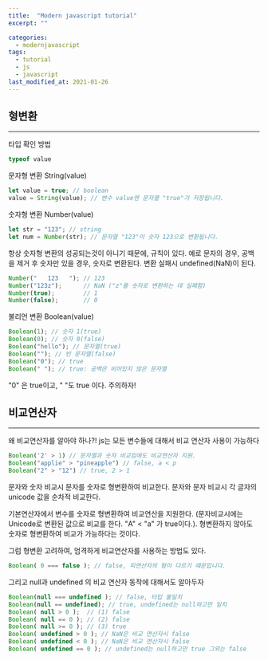```yaml
---
title:  "Modern javascript tutorial"
excerpt: ""

categories:
  - modernjavascript
tags:
  - tutorial
  - js
  - javascript
last_modified_at: 2021-01-26
---
```


## 형변환
- - -
타입 확인 방법

```javascript
typeof value
```

문자형 변환
String(value)
```javascript
let value = true; // boolean
value = String(value); // 변수 value엔 문자열 "true"가 저장됩니다.
```

숫자형 변환
Number(value)
```javascript
let str = "123"; // string
let num = Number(str); // 문자열 "123"이 숫자 123으로 변환됩니다.
```

항상 숫자형 변환의 성공되는것이 아니기 때문에, 규칙이 있다. 예로 문자의 경우, 공백을 제거 후 숫자만 있을 경우, 숫자로 변환된다. 변환 실패시 undefined(NaN)이 된다.

```javascript
Number("   123   "); // 123
Number("123z");      // NaN ("z"를 숫자로 변환하는 데 실패함)
Number(true);        // 1
Number(false);       // 0
```

불리언 변환
Boolean(value)
```javascript
Boolean(1); // 숫자 1(true)
Boolean(0); // 숫자 0(false)
Boolean("hello"); // 문자열(true)
Boolean(""); // 빈 문자열(false)
Boolean("0"); // true
Boolean(" "); // true: 공백은 비어있지 않은 문자열
```
"0" 은 true이고, " "도 true 이다. 주의하자!
   

## 비교연산자
- - -
왜 비교연산자를 알아야 하나?!
js는 모든 변수들에 대해서 비교 연산자 사용이 가능하다

```javascript
Boolean('2' > 1) // 문자열과 숫자 비교임에도 비교연산자 지원.
Boolean("applie" > "pineapple") // false, a < p 
Boolean("2" > "12") // true, 2 > 1 
```
문자와 숫자 비교시 문자를 숫자로 형변환하여 비교한다. 문자와 문자 비교시 각 글자의 unicode 값을 순차적 비교한다.

기본연산자에서 변수를 숫자로 형변환하여 비교연산을 지원한다. (문자비교시에는 Unicode로 변환된 값으로 비교를 한다. "A" < "a" 가 true이다.). 형변환하지 않아도 숫자로 형변환하여 비교가 가능하다는 것이다.

그럼 형변환 고려하여, 엄격하게 비교연산자를 사용하는 방법도 있다.
    
```js
Boolean( 0 === false ); // false, 피연산자의 형이 다르기 때문입니다.
```

그리고 null과 undefined 의 비교 연산자 동작에 대해서도 알아두자
```js
Boolean(null === undefined ); // false, 타입 불일치
Boolean(null == undefined); // true, undefined는 null하고만 일치
Boolean( null > 0 );  // (1) false
Boolean( null == 0 ); // (2) false
Boolean( null >= 0 ); // (3) true
Boolean( undefined > 0 ); // NaN은 비교 연산자시 false
Boolean( undefined < 0 ); // NaN은 비교 연산자시 false
Boolean( undefined == 0 ); // undefined는 null하고만 true 그외는 false
```